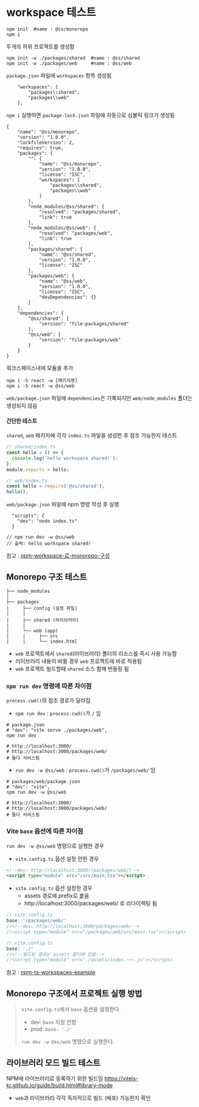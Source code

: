 # workspace 테스트

```shell
npm init  #name : @ss/monorepo
npm i
```

두개의 하위 프로젝트를 생성함
```shell
npm init -w ./packages/shared  #name : @ss/shared
npm init -w ./packages/web     #name : @ss/web
```

`package.json` 파일에 `workspaces` 항목 생성됨
```
    "workspaces": [
        "packages\\shared",
        "packages\\web"
    ],
```

`npm i` 실행하면 `package-lock.json` 파일에 자동으로 심볼릭 링크가 생성됨
```
{
    "name": "@ss/monorepo",
    "version": "1.0.0",
    "lockfileVersion": 2,
    "requires": true,
    "packages": {
        "": {
            "name": "@ss/monorepo",
            "version": "1.0.0",
            "license": "ISC",
            "workspaces": [
                "packages\\shared",
                "packages\\web"
            ]
        },
        "node_modules/@ss/shared": {
            "resolved": "packages/shared",
            "link": true
        },
        "node_modules/@ss/web": {
            "resolved": "packages/web",
            "link": true
        },
        "packages/shared": {
            "name": "@ss/shared",
            "version": "1.0.0",
            "license": "ISC"
        },
        "packages/web": {
            "name": "@ss/web",
            "version": "1.0.0",
            "license": "ISC",
            "devDependencies": {}
        }
    },
    "dependencies": {
        "@ss/shared": {
            "version": "file:packages/shared"
        },
        "@ss/web": {
            "version": "file:packages/web"
        }
    }
}

```

워크스페이스내에 모듈을 추가
```shell
npm i -S react -w [패키지명]
npm i -S react -w @ss/web
```

`web/package.json` 파일에 `dependencies`은 기록되지만 `web/node_modules` 폴더는 생성되지 않음

#### 간단한 테스트
`shared`, `web` 패키지에 각각 `index.ts` 파일을 생성한 후 참조 가능한지 테스트
```js
// shared/index.ts
const hello = () => {
  console.log(`hello workspace shared!`);
};
module.exports = hello;

// web/index.ts
const hello = require('@ss/shared');
hello();
```

`web/package.json` 파일에 npm 명령 작성 후 실행
```
  "scripts": {
    "dev": "node index.ts"
  }
  
// npm run dev -w @ss/web
// 출력: hello workspace shared!
```
참고 : [npm-workspace-로-monorepo-구성](https://velog.io/@katanazero86/npm-workspace-로-monorepo-구성)

## Monorepo 구조 테스트

```
├── node_modules
|         
├── packages
|     ├── config (설정 파일)
|     |     
|     ├── shared (라이브러리)
|     |     
|     └── web (app)
|     |     ├── src
|     |     └── index.html
```

* `web` 프로젝트에서 `shared`(러이브러리) 폴더의 리소스를 즉시 사용 가능함
* 러이브러리 내용이 바뀔 경우 `web` 프로젝트에 바로 적용됨
* `web` 프로젝트 빌드할때 `shared` 소스 함께 번들링 됨

### `npm run dev` 명령에 따른 차이점
`process.cwd()`의 참조 경로가 달라짐

* `npm run dev` : `process.cwd()`가 `/` 임
```shell
# package.json
# "dev": "vite serve ./packages/web",
npm run dev

# http://localhost:3000/
# http://localhost:3000/packages/web/
# 둘다 서비스됨
```

* `run dev -w @ss/web` : `process.cwd()`가 `/packages/web/` 임
```shell
# packages/web/package.json
# "dev": "vite",
npm run dev -w @ss/web

# http://localhost:3000/
# http://localhost:3000/packages/web/
# 둘다 서비스됨
```

### Vite `base` 옵션에 따른 차이점
`run dev -w @ss/web` 명령으로 실행한 경우

* `vite.config.ts` 옵션 설정 안한 경우
```html
<!--dev: http://localhost:3000/(packages/web/)-->
<script type="module" src="/src/main.tsx"></script>
```

* `vite.config.ts` 옵션 설정한 경우
  - assets 경로에 prefix로 붙음
  - http://localhost:3000/packages/web/ 로 리다이렉팅 됨
```ts
// vite.config.ts
base: '/packages/web/'
//<!--dev: http://localhost:3000/packages/web/-->
//<script type="module" src="/packages/web/src/main.tsx"></script>
```
```ts
// vite.config.ts
base: './'
//<!--빌드된 결과는 assets 폴더에 있음-->
//<script type="module" src="./assets/index.~~~.js"></script>
```

참고 : [npm-ts-workspaces-example](https://github.com/Quramy/npm-ts-workspaces-example)

## Monorepo 구조에서 프로젝트 실행 방법  

> `vite.config.ts`에서 `base` 옵션을 설정한다.  
> * dev: `base` 지정 안함  
> * prod: `base: './'`  
>  
> `run dev -w @ss/web` 명령으로 실행한다.



## 라이브러리 모드 빌드 테스트

NPM에 라이브러리로 등록하기 위한 빌드임
https://vitejs-kr.github.io/guide/build.html#library-mode

* `web`과 라이브러리 각각 독자적으로 빌드 (배포) 가능한지 확인





























